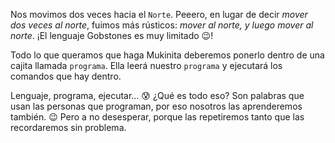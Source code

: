 Nos movimos dos veces hacia el `Norte`. Peeero, en lugar de decir _mover dos veces al norte_, fuimos más rústicos: _mover al norte, y luego mover al norte_. ¡El lenguaje Gobstones es muy limitado :wink:! 

Todo lo que queramos que haga Mukinita deberemos ponerlo dentro de una cajita llamada `programa`. Ella leerá nuestro `programa` y ejecutará los comandos que hay dentro. 

Lenguaje, programa, ejecutar… :cold_sweat: ¿Qué es todo eso? Son palabras que usan las personas que programan, por eso nosotros las aprenderemos también. :wink: Pero a no desesperar, porque las repetiremos tanto que las recordaremos sin problema. 